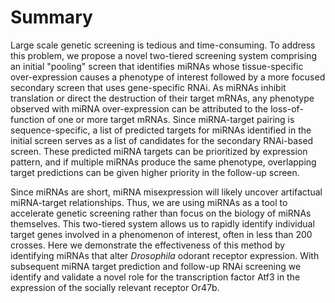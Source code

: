 # Summary

Large scale genetic screening is tedious and time-consuming. To address this problem, we propose a novel two-tiered screening system comprising an initial "pooling" screen that identifies miRNAs whose tissue-specific over-expression causes a phenotype of interest followed by a more focused secondary screen that uses gene-specific RNAi. As miRNAs inhibit translation or direct the destruction of their target mRNAs, any phenotype observed with miRNA over-expression can be attributed to the loss-of-function of one or more target mRNAs. Since miRNA-target pairing is sequence-specific, a list of predicted targets for miRNAs identified in the initial screen serves as a list of candidates for the secondary RNAi-based screen. These predicted miRNA targets can be prioritized by expression pattern, and if multiple miRNAs produce the same phenotype, overlapping target predictions can be given higher priority in the follow-up screen.

Since miRNAs are short, miRNA misexpression will likely uncover artifactual miRNA-target relationships. Thus, we are using miRNAs as a tool to accelerate genetic screening rather than focus on the biology of miRNAs themselves. This two-tiered system allows us to rapidly identify individual target genes involved in a phenomenon of interest, often in less than 200 crosses. Here we demonstrate the effectiveness of this method by identifying miRNAs that alter *Drosophila* odorant receptor expression. With subsequent miRNA target prediction and follow-up RNAi screening we identify and validate a novel role for the transcription factor Atf3 in the expression of the socially relevant receptor Or47b.